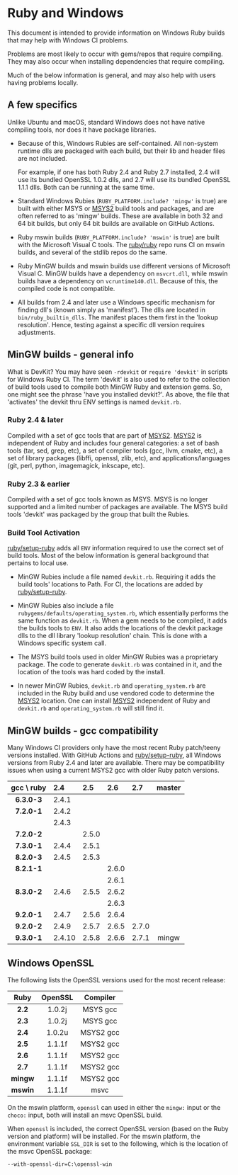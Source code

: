 [MSYS2]:https://github.com/msys2
[ruby/setup-ruby]:https://github.com/ruby/setup-ruby

# Ruby and Windows

This document is intended to provide information on Windows Ruby builds that may help with Windows CI problems.

Problems are most likely to occur with gems/repos that require compiling.  They may also occur when installing dependencies that require compiling.

Much of the below information is general, and may also help with users having problems locally.

## A few specifics

Unlike Ubuntu and macOS, standard Windows does not have native compiling tools, nor does it have package libraries.

* Because of this, Windows Rubies are self-contained.  All non-system runtime dlls are packaged with each build, but their lib and header files are not included.

  For example, if one has both Ruby 2.4 and Ruby 2.7 installed, 2.4 will use its bundled OpenSSL 1.0.2 dlls, and 2.7 will use its bundled OpenSSL 1.1.1 dlls.  Both can be running at the same time.

* Standard Windows Rubies (`RUBY_PLATFORM.include? 'mingw'` is true) are built with either MSYS or [MSYS2](https://github.com/msys2) build tools and packages, and are often referred to as 'mingw' builds.  These are available in both 32 and 64 bit builds, but only 64 bit builds are available on GitHub Actions.

* Ruby mswin builds (`RUBY_PLATFORM.include? 'mswin'` is true) are built with the Microsoft Visual C tools.  The [ruby/ruby](https://github.com/ruby/ruby) repo runs CI on mswin builds, and several of the stdlib repos do the same.

* Ruby MinGW builds and mswin builds use different versions of Microsoft Visual C.  MinGW builds have a dependency on `msvcrt.dll`, while mswin builds have a dependency on `vcruntime140.dll`.  Because of this, the compiled code is not compatible.

* All builds from 2.4 and later use a Windows specific mechanism for finding dll's (known simply as 'manifest').  The dlls are located in `bin/ruby_builtin_dlls`.  The manifest places them first in the 'lookup resolution'.  Hence, testing against a specific dll version requires adjustments.

## MinGW builds - general info

What is DevKit?  You may have seen `-rdevkit` or `require 'devkit'` in scripts for Windows Ruby CI.  The term 'devkit' is also used to refer to the collection of build tools used to compile both MinGW Ruby and extension gems.  So, one might see the phrase 'have you installed devkit?'.  As above, the file that 'activates' the devkit thru ENV settings is named `devkit.rb`.

### Ruby 2.4 & later

Compiled with a set of gcc tools that are part of [MSYS2].  [MSYS2] is independent of Ruby and includes four general categories: a set of bash tools (tar, sed, grep, etc), a set of compiler tools (gcc, llvm, cmake, etc), a set of library packages (libffi, openssl, zlib, etc), and applications/languages (git, perl, python, imagemagick, inkscape, etc).

### Ruby 2.3 & earlier

Compiled with a set of gcc tools known as MSYS.  MSYS is no longer supported and a limited number of packages are available.  The MSYS build tools 'devkit' was packaged by the group that built the Rubies.

### Build Tool Activation

[ruby/setup-ruby] adds all `ENV` information required to use the correct set of build tools.  Most of the below information is general background that pertains to local use.

* MinGW Rubies include a file named `devkit.rb`.  Requiring it adds the build tools' locations to Path.  For CI, the locations are added by [ruby/setup-ruby].

* MinGW Rubies also include a file `rubygems/defaults/operating_system.rb`, which essentially performs the same function as `devkit.rb`.  When a gem needs to be compiled, it adds the builds tools to `ENV`.  It also adds the locations of the devkit package dlls to the dll library 'lookup resolution' chain.  This is done with a Windows specific system call.

* The MSYS build tools used in older MinGW Rubies was a proprietary package.  The code to generate `devkit.rb` was contained in it, and the location of the tools was hard coded by the install.

* In newer MinGW Rubies, `devkit.rb` and `operating_system.rb` are included in the Ruby build and use vendored code to determine the [MSYS2] location.  One can install [MSYS2] independent of Ruby and `devkit.rb` and `operating_system.rb` will still find it.


## MinGW builds - gcc compatibility

Many Windows CI providers only have the most recent Ruby patch/teeny versions installed.  With GitHub Actions and [ruby/setup-ruby], all Windows versions from Ruby 2.4 and later are available.  There may be compatibility issues when using a current MSYS2 gcc with older Ruby patch versions.

| gcc \\ ruby |  2.4   |  2.5   |  2.6   |  2.7   | master |
|  :---:      | :---   | :---   | :---   |  :---  | :---:  |
| **6.3.0-3** | 2.4.1  |        |        |        |        |
| **7.2.0-1** | 2.4.2  |        |        |        |        |
|             | 2.4.3  |        |        |        |        |
| **7.2.0-2** |        | 2.5.0  |        |        |        |
| **7.3.0-1** | 2.4.4  | 2.5.1  |        |        |        |
| **8.2.0-3** | 2.4.5  | 2.5.3  |        |        |        |
| **8.2.1-1** |        |        | 2.6.0  |        |        |
|             |        |        | 2.6.1  |        |        |
| **8.3.0-2** | 2.4.6  | 2.5.5  | 2.6.2  |        |        |
|             |        |        | 2.6.3  |        |        |
| **9.2.0-1** | 2.4.7  | 2.5.6  | 2.6.4  |        |        |
| **9.2.0-2** | 2.4.9  | 2.5.7  | 2.6.5  | 2.7.0  |        |
| **9.3.0-1** | 2.4.10 | 2.5.8  | 2.6.6  | 2.7.1  | mingw  |

## Windows OpenSSL

The following lists the OpenSSL versions used for the most recent release:

|   Ruby    | OpenSSL | Compiler  |
|   :---:   |  :---:  |  :---:    |
| **2.2**   | 1.0.2j  | MSYS gcc  |
| **2.3**   | 1.0.2j  | MSYS gcc  |
| **2.4**   | 1.0.2u  | MSYS2 gcc |
| **2.5**   | 1.1.1f  | MSYS2 gcc |
| **2.6**   | 1.1.1f  | MSYS2 gcc |
| **2.7**   | 1.1.1f  | MSYS2 gcc |
| **mingw** | 1.1.1f  | MSYS2 gcc |
| **mswin** | 1.1.1f  | msvc      |

On the mswin platform, `openssl` can used in either the `mingw:` input or the `choco:` input, both will install an msvc OpenSSL build.

When `openssl` is included, the correct OpenSSL version (based on the Ruby version and platform) will be installed.  For the mswin platform, the environment variable `SSL_DIR` is set to the following, which is the location of the msvc OpenSSL package:
```
--with-openssl-dir=C:\openssl-win
```
